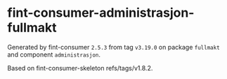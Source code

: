# fint-consumer-administrasjon-fullmakt

Generated by fint-consumer `2.5.3` from tag `v3.19.0` on package `fullmakt` and component `administrasjon`.

Based on fint-consumer-skeleton refs/tags/v1.8.2.
